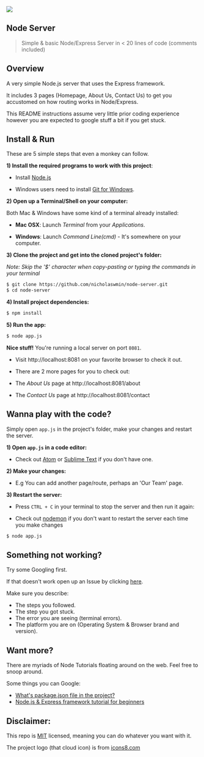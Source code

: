 ![][1]
## Node Server

> Simple & basic Node/Express Server in < 20 lines of code (comments included)


## Overview

A very simple Node.js server that uses the Express framework.

It includes 3 pages (Homepage, About Us, Contact Us) to get you accustomed on how routing works in Node/Express.

This README instructions assume very little prior coding experience however you are expected to google stuff a bit if you get stuck.


## Install & Run

These are 5 simple steps that even a monkey can follow.

**1) Install the required programs to work with this project**:

 - Install [Node.js][2]

 - Windows users need to install [Git for Windows][3].


**2) Open up a Terminal/Shell on your computer:**

 Both Mac & Windows have some kind of a terminal already installed:

 - **Mac OSX**: Launch *Terminal* from your *Applications*.

 - **Windows**: Launch *Command Line(cmd)* - It's somewhere on your computer.


**3) Clone the project and get into the cloned project's folder:**

*Note: Skip the '$' character when copy-pasting or typing the commands in your terminal*

```bash
$ git clone https://github.com/nicholaswmin/node-server.git
$ cd node-server
```

**4) Install project dependencies:**

```bash
$ npm install

```

**5) Run the app:**

```bash
$ node app.js

```

**Nice stuff!** You're running a local server on port `8081`.

- Visit http://localhost:8081 on your favorite browser to check it out.

- There are 2 more pages for you to check out:

 - The *About Us* page at http://localhost:8081/about

 - The *Contact Us* page at http://localhost:8081/contact



## Wanna play with the code?

Simply open `app.js` in the project's folder, make your changes and restart the server.

**1) Open `app.js` in a code editor:**

- Check out [Atom][5] or [Sublime Text][4] if you don't have one.

**2) Make your changes:**

- E.g You can add another page/route, perhaps an 'Our Team' page.

**3) Restart the server:**

 - Press `CTRL + C` in your terminal to stop the server and then run it again:

 - Check out [nodemon][10] if you don't want to restart the server each time you make changes


```bash
$ node app.js

```


## Something not working?

Try some Googling first.

If that doesn't work open up an Issue by clicking [here][9].

Make sure you describe:

- The steps you followed.
- The step you got stuck.
- The error you are seeing (terminal errors).
- The platform you are on (Operating System & Browser brand and version).


## Want more?

There are myriads of Node Tutorials floating around on the web.
Feel free to snoop around.

Some things you can Google:

- [What's package.json file in the project?][6]
- [Node.js & Express framework tutorial for beginners][7]


## Disclaimer:

This repo is [MIT][8] licensed, meaning you can do whatever you want with it.

The project logo (that cloud icon) is from [icons8.com][8]


[1]:https://maxcdn.icons8.com/Color/PNG/96/Weather/cloud_lighting-96.png
[2]:https://nodejs.org/en/download/
[3]:https://git-scm.com/download/win
[4]:https://www.sublimetext.com/
[5]:https://atom.io/
[6]:https://github.com/vigetlabs/gulp-starter/wiki/What-is-package.json%3F
[7]:https://codeforgeek.com/2014/06/express-nodejs-tutorial/
[8]:https://icons8.com/
[9]:https://github.com/nicholaswmin/node-server/issues/new
[10]:https://github.com/remy/nodemon
